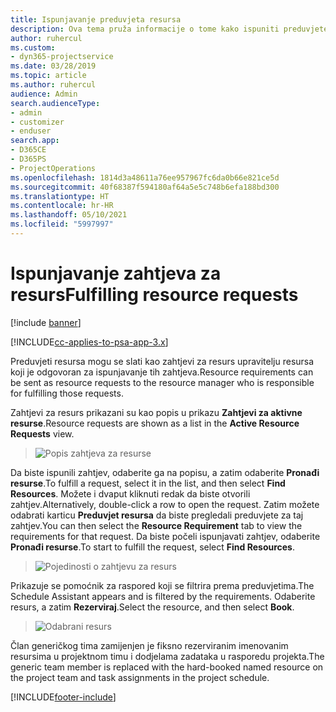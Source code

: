 ```yaml
---
title: Ispunjavanje preduvjeta resursa
description: Ova tema pruža informacije o tome kako ispuniti preduvjete resursa.
author: ruhercul
ms.custom:
- dyn365-projectservice
ms.date: 03/28/2019
ms.topic: article
ms.author: ruhercul
audience: Admin
search.audienceType:
- admin
- customizer
- enduser
search.app:
- D365CE
- D365PS
- ProjectOperations
ms.openlocfilehash: 1814d3a48611a76ee957967fc6da0b66e821ce5d
ms.sourcegitcommit: 40f68387f594180af64a5e5c748b6efa188bd300
ms.translationtype: HT
ms.contentlocale: hr-HR
ms.lasthandoff: 05/10/2021
ms.locfileid: "5997997"
---
```

# <a name="fulfilling-resource-requests"></a><span data-ttu-id="c0a07-103">Ispunjavanje zahtjeva za resurs</span><span class="sxs-lookup"><span data-stu-id="c0a07-103">Fulfilling resource requests</span></span>

[!include [banner](../includes/psa-now-project-operations.md)]

[!INCLUDE[cc-applies-to-psa-app-3.x](../includes/cc-applies-to-psa-app-3x.md)]

<span data-ttu-id="c0a07-104">Preduvjeti resursa mogu se slati kao zahtjevi za resurs upravitelju resursa koji je odgovoran za ispunjavanje tih zahtjeva.</span><span class="sxs-lookup"><span data-stu-id="c0a07-104">Resource requirements can be sent as resource requests to the resource manager who is responsible for fulfilling those requests.</span></span>

<span data-ttu-id="c0a07-105">Zahtjevi za resurs prikazani su kao popis u prikazu **Zahtjevi za aktivne resurse**.</span><span class="sxs-lookup"><span data-stu-id="c0a07-105">Resource requests are shown as a list in the **Active Resource Requests** view.</span></span>

> ![Popis zahtjeva za resurse](media/Resource-Management-image59.png)

<span data-ttu-id="c0a07-107">Da biste ispunili zahtjev, odaberite ga na popisu, a zatim odaberite **Pronađi resurse**.</span><span class="sxs-lookup"><span data-stu-id="c0a07-107">To fulfill a request, select it in the list, and then select **Find Resources**.</span></span> <span data-ttu-id="c0a07-108">Možete i dvaput kliknuti redak da biste otvorili zahtjev.</span><span class="sxs-lookup"><span data-stu-id="c0a07-108">Alternatively, double-click a row to open the request.</span></span> <span data-ttu-id="c0a07-109">Zatim možete odabrati karticu **Preduvjet resursa** da biste pregledali preduvjete za taj zahtjev.</span><span class="sxs-lookup"><span data-stu-id="c0a07-109">You can then select the **Resource Requirement** tab to view the requirements for that request.</span></span> <span data-ttu-id="c0a07-110">Da biste počeli ispunjavati zahtjev, odaberite **Pronađi resurse**.</span><span class="sxs-lookup"><span data-stu-id="c0a07-110">To start to fulfill the request, select **Find Resources**.</span></span>

> ![Pojedinosti o zahtjevu za resurs](media/Resource-Management-image60.png)

<span data-ttu-id="c0a07-112">Prikazuje se pomoćnik za raspored koji se filtrira prema preduvjetima.</span><span class="sxs-lookup"><span data-stu-id="c0a07-112">The Schedule Assistant appears and is filtered by the requirements.</span></span> <span data-ttu-id="c0a07-113">Odaberite resurs, a zatim **Rezerviraj**.</span><span class="sxs-lookup"><span data-stu-id="c0a07-113">Select the resource, and then select **Book**.</span></span>

> ![Odabrani resurs](media/Resource-Management-image61.png)

<span data-ttu-id="c0a07-115">Član generičkog tima zamijenjen je fiksno rezerviranim imenovanim resursima u projektnom timu i dodjelama zadataka u rasporedu projekta.</span><span class="sxs-lookup"><span data-stu-id="c0a07-115">The generic team member is replaced with the hard-booked named resource on the project team and task assignments in the project schedule.</span></span>


[!INCLUDE[footer-include](../includes/footer-banner.md)]